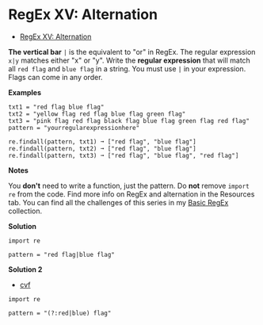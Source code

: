 # RegEx XV: Alternation

-   [RegEx XV: Alternation](https://edabit.com/challenge/9ZAHTYWTP5c7FW4RY)

**The vertical bar** `|` is the equivalent to "or" in RegEx. The regular expression `x|y` matches either "x" or "y". Write the **regular expression** that will match all `red flag` and `blue flag` in a string. You must use `|` in your expression. Flags can come in any order.

**Examples**

```
txt1 = "red flag blue flag"
txt2 = "yellow flag red flag blue flag green flag"
txt3 = "pink flag red flag black flag blue flag green flag red flag"
pattern = "yourregularexpressionhere"

re.findall(pattern, txt1) ➞ ["red flag", "blue flag"]
re.findall(pattern, txt2) ➞ ["red flag", "blue flag"]
re.findall(pattern, txt3) ➞ ["red flag", "blue flag", "red flag"]
```

**Notes**

You **don't** need to write a function, just the pattern.
Do **not** remove `import re` from the code.
Find more info on RegEx and alternation in the Resources tab.
You can find all the challenges of this series in my [Basic RegEx](https://edabit.com/collection/8PEq2azWDtAZWPFe2) collection.

**Solution** 

```
import re

pattern = "red flag|blue flag"
```

**Solution 2**  

- [cvf](https://edabit.com/user/yjtdwc2AC4jA2RWtn)

```
import re

pattern = "(?:red|blue) flag"
```